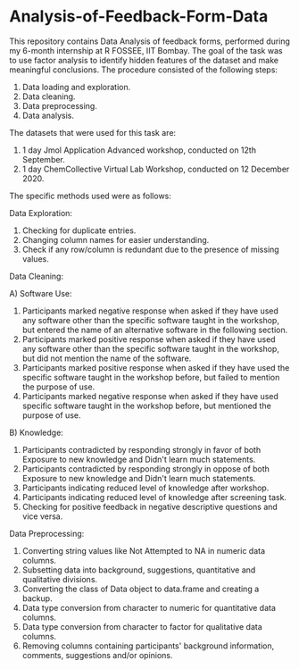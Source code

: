 # Analysis-of-Feedback-Form-Data
This repository contains Data Analysis of feedback forms, performed during my 6-month internship at R FOSSEE, IIT Bombay. The goal of the task was to use factor analysis to identify hidden features of the dataset and make meaningful conclusions. The procedure consisted of the following steps:
1. Data loading and exploration.
2. Data cleaning.
3. Data preprocessing.
4. Data analysis.

The datasets that were used for this task are:
1. 1 day Jmol Application Advanced workshop, conducted on 12th September.
2. 1 day ChemCollective Virtual Lab Workshop, conducted on 12 December 2020.

The specific methods used were as follows:

Data Exploration:
1. Checking for duplicate entries.
2. Changing column names for easier understanding.
3. Check if any row/column is redundant due to the presence of missing values. 

Data Cleaning:

A) Software Use:
1. Participants marked negative response when asked if they have used any software other than the specific software taught in the workshop, but entered the name of an alternative software in the following section.
2. Participants marked positive response when asked if they have used any software other than the specific software taught in the workshop, but did not mention the name of the software.
3. Participants marked positive response when asked if they have used the specific software taught in the workshop before, but failed to mention the purpose of use.
4. Participants marked negative response when asked if they have used specific software taught in the workshop before, but mentioned the purpose of use.

B) Knowledge:
1. Participants contradicted by responding strongly in favor of both Exposure to new knowledge and Didn't learn much statements.
2. Participants contradicted by responding strongly in oppose of both Exposure to new knowledge and Didn't learn much statements.
3. Participants indicating reduced level of knowledge after workshop.
4. Participants indicating reduced level of knowledge after screening task.
5. Checking for positive feedback in negative descriptive questions and vice versa.

Data Preprocessing:

1. Converting string values like Not Attempted to NA in numeric data columns.
2. Subsetting data into background, suggestions, quantitative and qualitative divisions.
3. Converting the class of Data object to data.frame and creating a backup.
4. Data type conversion from character to numeric for quantitative data columns.
5. Data type conversion from character to factor for qualitative data columns.
6. Removing columns containing participants' background information, comments, suggestions and/or opinions.



